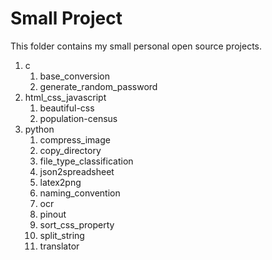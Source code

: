 # Small Project

This folder contains my small personal open source projects.

1.  c
    1.  base_conversion
    2.  generate_random_password
2.  html_css_javascript
    1.  beautiful-css
    2.  population-census
3.  python
    1.  compress_image
    2.  copy_directory
    3.  file_type_classification
    4.  json2spreadsheet
    5.  latex2png
    6.  naming_convention
    7.  ocr
    8.  pinout
    9.  sort_css_property
    10.  split_string
    11.  translator
